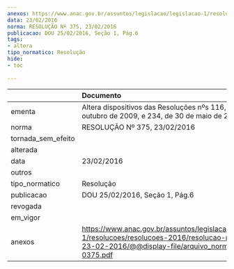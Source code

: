 ```yaml
---
anexos: https://www.anac.gov.br/assuntos/legislacao/legislacao-1/resolucoes/resolucoes-2016/resolucao-no-375-de-23-02-2016/@@display-file/arquivo_norma/RA2016-0375.pdf
data: 23/02/2016
norma: RESOLUÇÃO Nº 375, 23/02/2016
publicacao: DOU 25/02/2016, Seção 1, Pág.6
tags:
- altera
tipo_normatico: Resolução
hide: 
- toc 
 
---
```


|                    | Documento                                                                                                                                                       |
|:-------------------|:----------------------------------------------------------------------------------------------------------------------------------------------------------------|
| ementa             | Altera dispositivos das Resoluções nºs 116, de 20 de outubro de 2009, e 234, de 30 de maio de 2012.                                                             |
| norma              | RESOLUÇÃO Nº 375, 23/02/2016                                                                                                                                    |
| tornada_sem_efeito |                                                                                                                                                                 |
| alterada           |                                                                                                                                                                 |
| data               | 23/02/2016                                                                                                                                                      |
| outros             |                                                                                                                                                                 |
| tipo_normatico     | Resolução                                                                                                                                                       |
| publicacao         | DOU 25/02/2016, Seção 1, Pág.6                                                                                                                                  |
| revogada           |                                                                                                                                                                 |
| em_vigor           |                                                                                                                                                                 |
| anexos             | https://www.anac.gov.br/assuntos/legislacao/legislacao-1/resolucoes/resolucoes-2016/resolucao-no-375-de-23-02-2016/@@display-file/arquivo_norma/RA2016-0375.pdf |
